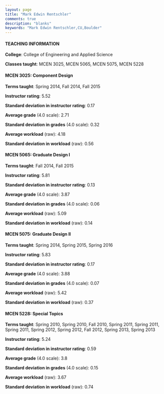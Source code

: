 ```yaml
---
layout: page
title: "Mark Edwin Rentschler" 
comments: true
description: "blanks"
keywords: "Mark Edwin Rentschler,CU,Boulder"
---
```

<head>
<script src="https://ajax.googleapis.com/ajax/libs/jquery/2.1.3/jquery.min.js"></script>
<script src="https://dl.dropboxusercontent.com/s/pc42nxpaw1ea4o9/highcharts.js?dl=0"></script>
<!-- <script src="../assets/js/highcharts.js"></script> -->
<style type="text/css">@font-face {
	font-family: "Bebas Neue";
	src: url(https://www.filehosting.org/file/details/544349/BebasNeue Regular.otf) format("opentype");
	}
	h1.Bebas { 
		font-family: "Bebas Neue", Verdana, Tahoma;
	}
</style>
</head>
	   
#### TEACHING INFORMATION

**College**: College of Engineering and Applied Science

**Classes taught**: MCEN 3025, MCEN 5065, MCEN 5075, MCEN 5228

#### MCEN 3025: Component Design

**Terms taught**: Spring 2014, Fall 2014, Fall 2015

**Instructor rating**: 5.52

**Standard deviation in instructor rating**: 0.17

**Average grade** (4.0 scale): 2.71

**Standard deviation in grades** (4.0 scale): 0.32

**Average workload** (raw): 4.18

**Standard deviation in workload** (raw): 0.56

#### MCEN 5065: Graduate Design I

**Terms taught**: Fall 2014, Fall 2015

**Instructor rating**: 5.81

**Standard deviation in instructor rating**: 0.13

**Average grade** (4.0 scale): 3.87

**Standard deviation in grades** (4.0 scale): 0.06

**Average workload** (raw): 5.09

**Standard deviation in workload** (raw): 0.14

#### MCEN 5075: Graduate Design II

**Terms taught**: Spring 2014, Spring 2015, Spring 2016

**Instructor rating**: 5.83

**Standard deviation in instructor rating**: 0.17

**Average grade** (4.0 scale): 3.88

**Standard deviation in grades** (4.0 scale): 0.07

**Average workload** (raw): 5.42

**Standard deviation in workload** (raw): 0.37

#### MCEN 5228: Special Topics

**Terms taught**: Spring 2010, Spring 2010, Fall 2010, Spring 2011, Spring 2011, Spring 2011, Spring 2012, Spring 2012, Fall 2012, Spring 2013, Spring 2013

**Instructor rating**: 5.24

**Standard deviation in instructor rating**: 0.59

**Average grade** (4.0 scale): 3.8

**Standard deviation in grades** (4.0 scale): 0.15

**Average workload** (raw): 3.67

**Standard deviation in workload** (raw): 0.74

